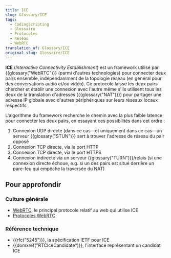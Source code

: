```yaml
---
title: ICE
slug: Glossary/ICE
tags:
  - CodingScripting
  - Glossaire
  - Protocoles
  - Réseau
  - WebRTC
translation_of: Glossary/ICE
original_slug: Glossaire/ICE
---
```

**ICE** (_Interactive Connectivity Establishment_) est un framework utilisé par {{glossary("WebRTC")}} (parmi d'autres technologies) pour connecter deux pairs ensemble, indépendamment de la topologie réseau (en général pour des conversations audio et/ou vidéo). Ce protocole laisse les deux pairs chercher et établir une connexion avec l'autre même s'ils utilisent tous les deux de la translation d'adresses ({{glossary("NAT")}}) pour partager une adresse IP globale avec d'autres périphériques sur leurs réseaux locaux respectifs.

L'algorithme du framework recherche le chemin avec la plus faible latence pour connecter les deux pairs, en essayant ces possibilités dans cet ordre :

1.  Connexion UDP directe (dans ce cas—et uniquement dans ce cas—un serveur {{glossary("STUN")}} sert à trouver l'adresse de réseau du pair opposé
2.  Connexion TCP directe, via le port HTTP
3.  Connexion TCP directe, via le port HTTPS
4.  Connexion indirecte via un serveur {{glossary("TURN")}}/relais (si une connexion directe échoue, e.g. si un des pairs est situé derrière un pare-feu qui empêche la traversée du NAT)

## Pour approfondir

### Culture générale

- [WebRTC](/fr/docs/Web/API/WebRTC_API), le principal protocole relatif au web qui utilise ICE
- [Protocoles WebRTC](/fr/docs/Web/API/WebRTC_API/Architecture/Protocols)

### Référence technique

- {{rfc("5245")}}, la spécification IETF pour ICE
- {{domxref("RTCIceCandidate")}}, l'interface représentant un candidat ICE

